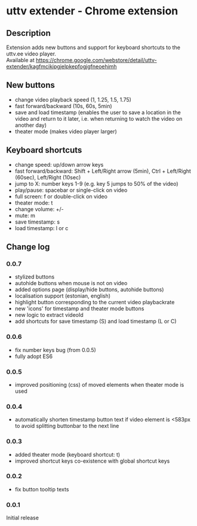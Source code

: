 # uttv extender - Chrome extension

## Description
Extension adds new buttons and support for keyboard shortcuts to the uttv.ee video player.  
Available at  https://chrome.google.com/webstore/detail/uttv-extender/kagfmcikipgjelpkepfogjgfneoehimh  

## New buttons  
- change video playback speed (1, 1.25, 1.5, 1.75)  
- fast forward/backward (10s, 60s, 5min)  
- save and load timestamp (enables the user to save a location in the video and return to it later, i.e. when returning to watch the video on another day)  
- theater mode (makes video player larger)  

## Keyboard shortcuts  
- change speed: up/down arrow keys  
- fast forward/backward: Shift + Left/Right arrow (5min), Ctrl + Left/Right (60sec), Left/Right (10sec)  
- jump to X: number keys 1-9 (e.g. key 5 jumps to 50% of the video)  
- play/pause: spacebar or single-click on video  
- full screen: f or double-click on video  
- theater mode: t  
- change volume: +/-  
- mute: m  
- save timestamp: s  
- load timestamp: l or c  


## Change log  
### 0.0.7  
- stylized buttons  
- autohide buttons when mouse is not on video  
- added options page  (display/hide buttons, autohide buttons)  
- localisation support (estonian, english)  
- highlight button corresponding to the current video playbackrate  
- new 'icons' for timestamp and theater mode buttons  
- new logic to extract videoId  
- add shortcuts for save timestamp (S) and load timestamp (L or C)

### 0.0.6 
- fix number keys bug (from 0.0.5)  
- fully adopt ES6  

### 0.0.5  
- improved positioning (css) of moved elements when theater mode is used  
 
### 0.0.4  
- automatically shorten timestamp button text if video element is <583px to avoid splitting buttonbar to the next line  

### 0.0.3  
- added theater mode (keyboard shortcut: t)  
- improved shortcut keys co-existence with global shortcut keys  

### 0.0.2  
- fix button tooltip texts  

### 0.0.1  
Initial release  

